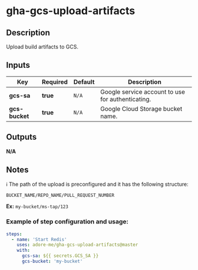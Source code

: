 # gha-gcs-upload-artifacts

## Description
Upload build artifacts to GCS.

## Inputs
| Key            | Required | Default | Description                                       |
|----------------|----------|---------|---------------------------------------------------|
| **gcs-sa**     | **true** | `N/A`   | Google service account to use for authenticating. |
| **gcs-bucket** | **true** | `N/A`   | Google Cloud Storage bucket name.                 |

## Outputs
**N/A**

## Notes
ℹ The path of the upload is preconfigured and it has the following structure:
```
BUCKET_NAME/REPO_NAME/PULL_REQUEST_NUMBER
```
**Ex:** `my-bucket/ms-tap/123`

### Example of step configuration and usage:
```yaml
steps:
  - name: 'Start Redis'
    uses: adore-me/gha-gcs-upload-artifacts@master
    with:
      gcs-sa: ${{ secrets.GCS_SA }}
      gcs-bucket: 'my-bucket'
```

